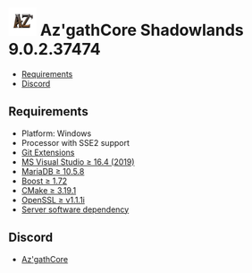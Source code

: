 # ![logo](AzgathSL.png) Az'gathCore Shadowlands 9.0.2.37474

* [Requirements](#requirements)
* [Discord](#discord)

## Requirements

+ Platform: Windows
+ Processor with SSE2 support
+ [Git Extensions](https://github.com/DreamCoreRev/AzgathCoreSL/blob/AzgathCoreSL/tools/server_software/Git/Git-2.31.0-64-bit.exe)
+ [MS Visual Studio ≥ 16.4 (2019)](https://github.com/DreamCoreRev/AzgathCoreSL/blob/AzgathCoreSL/tools/server_software/VisualStudio/vs_community__535742213.1615944389.exe)
+ [MariaDB ≥ 10.5.8](https://github.com/DreamCoreRev/AzgathCoreSL/blob/AzgathCoreSL/tools/server_software/MariaDB/mariadb-10.5.8-winx64.msi)
+ [Boost ≥ 1.72](https://github.com/DreamCoreRev/AzgathCoreSL/releases/tag/boost_1.72)
+ [CMake ≥ 3.19.1](https://github.com/DreamCoreRev/AzgathCoreSL/blob/AzgathCoreSL/tools/server_software/CMake/cmake-3.19.1-win64-x64.msi)
+ [OpenSSL ≥ v1.1.1i](https://github.com/DreamCoreRev/AzgathCoreSL/blob/AzgathCoreSL/tools/server_software/OpenSSL/Win64OpenSSL-1_1_1i.exe)
+ [Server software dependency](https://github.com/DreamCoreRev/AzgathCoreSL/tree/AzgathCoreSL/tools/server_software)

## Discord

+ [Az'gathCore](https://discord.gg/QKhRu5XcSc)

